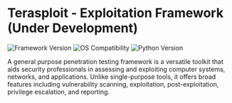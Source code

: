 # Terasploit - Exploitation Framework (Under Development)
![Framework Version](https://img.shields.io/badge/Framework_1.0.0--dev-blue) ![OS Compatibility](https://img.shields.io/badge/OS-Linux-red) ![Python Version](https://img.shields.io/badge/Python-3-green)

A general purpose penetration testing framework is a versatile toolkit that aids security professionals in assessing and exploiting computer systems, networks, and applications. Unlike single-purpose tools, it offers broad features including vulnerability scanning, exploitation, post-exploitation, privilege escalation, and reporting.
